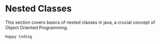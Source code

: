 # Nested Classes

This section covers basics of nested classes in java, a crucial concept of Object Oriented Programming.

`Happy Coding`
